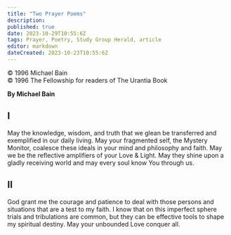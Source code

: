 ```yaml
---
title: "Two Prayer Poems"
description: 
published: true
date: 2023-10-29T10:55:6Z
tags: Prayer, Poetry, Study Group Herald, article
editor: markdown
dateCreated: 2023-10-23T10:55:6Z
---
```


<p class="v-card v-sheet theme--light gray lighten-3 px-2">© 1996 Michael Bain<br>© 1996 The Fellowship for readers of The Urantia Book</p>

**By Michael Bain**

## I

May the knowledge, wisdom, and truth that we glean 
be transferred and exemplified in our daily living.
May your fragmented self, the Mystery Monitor, coalesce 
these ideals in your mind and philosophy and faith.
May we be the reflective amplifiers of your Love \& Light.
May they shine upon a gladly receiving world and may 
every soul know You through us.


## II

God grant me the courage and patience to deal with 
those persons and situations that are a test to my faith. 
I know that on this imperfect sphere trials 
and tribulations are common, 
but they can be effective tools 
to shape my spiritual destiny. 
May your unbounded Love conquer all.